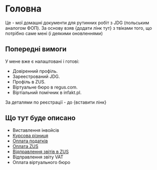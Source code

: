 # Головна

Це - мої домашні документи для рутинних робіт з JDG (польським аналогом ФОП). За основу взяв {додати лінк тут} з твіками того, що потрібно саме мені (і деякими оновленнями)

## Попередні вимоги

У мене вже є налаштовані і готові:

* Довіренний профіль.
* Зареестрований JDG.
* Профіль в ZUS.
* Віртуальне бюро в regus.com.
* Віртіальний помічник в infakt.pl.

За деталями по реєстрації - до {вставити лінк}

## Що тут буде описано

* Виставлення інвойсів
* [Курсова різниця](/routine/exchange_rate_difference)
* [Оплата податків](/routine/tax)
* [Оплата ZUS](/routine/zus)
* [Відправлення звітів в ZUS](/routine/zus_dra)
* Відправлення звіту VAT
* Оплата віртуального бюро
